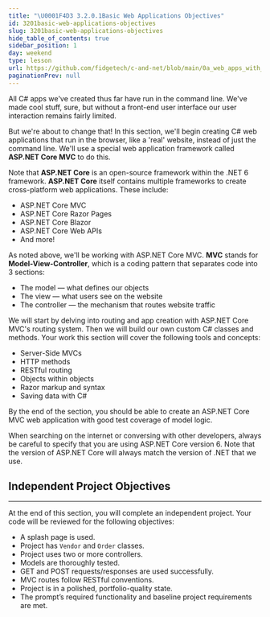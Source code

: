 ```yaml
---
title: "\U0001F4D3 3.2.0.1Basic Web Applications Objectives"
id: 3201basic-web-applications-objectives
slug: 3201basic-web-applications-objectives
hide_table_of_contents: true
sidebar_position: 1
day: weekend
type: lesson
url: https://github.com/fidgetech/c-and-net/blob/main/0a_web_apps_with_c_objectives.md
paginationPrev: null
---
```


All C# apps we've created thus far have run in the command line. We've made cool stuff, sure, but without a front-end user interface our user interaction remains fairly limited.

But we're about to change that! In this section, we'll begin creating C# web applications that run in the browser, like a 'real' website, instead of just the command line. We'll use a special web application framework called **ASP.NET Core MVC** to do this.

Note that **ASP.NET Core** is an open-source framework within the .NET 6 framework. **ASP.NET Core** itself contains multiple frameworks to create cross-platform web applications. These include:

* ASP.NET Core MVC
* ASP.NET Core Razor Pages
* ASP.NET Core Blazor
* ASP.NET Core Web APIs
* And more!

As noted above, we'll be working with ASP.NET Core MVC. **MVC** stands for **Model-View-Controller**, which is a coding pattern that separates code into 3 sections: 

* The model — what defines our objects
* The view — what users see on the website
* The controller — the mechanism that routes website traffic

We will start by delving into routing and app creation with ASP.NET Core MVC's routing system. Then we will build our own custom C# classes and methods. Your work this section will cover the following tools and concepts:

* Server-Side MVCs
* HTTP methods
* RESTful routing
* Objects within objects
* Razor markup and syntax
* Saving data with C#

By the end of the section, you should be able to create an ASP.NET Core MVC web application with good test coverage of model logic. 

When searching on the internet or conversing with other developers, always be careful to specify that you are using ASP.NET Core version 6. Note that the version of ASP.NET Core will always match the version of .NET that we use.

## Independent Project Objectives
---

At the end of this section, you will complete an independent project. Your code will be reviewed for the following objectives:

* A splash page is used.
* Project has `Vendor` and `Order` classes.
* Project uses two or more controllers.
* Models are thoroughly tested.
* GET and POST requests/responses are used successfully.
* MVC routes follow RESTful conventions.
* Project is in a polished, portfolio-quality state.
* The prompt’s required functionality and baseline project requirements are met.
